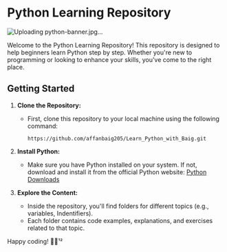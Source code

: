 # Python Learning Repository
![Uploading python-banner.jpg…]()

Welcome to the Python Learning Repository! This repository is designed to help beginners learn Python step by step. Whether you're new to programming or looking to enhance your skills, you've come to the right place.

## Getting Started

1. **Clone the Repository:**
   - First, clone this repository to your local machine using the following command:
     ```
     https://github.com/affanbaig205/Learn_Python_with_Baig.git
     ```

2. **Install Python:**
   - Make sure you have Python installed on your system. If not, download and install it from the official Python website: [Python Downloads](https://www.python.org/downloads/)

3. **Explore the Content:**
   - Inside the repository, you'll find folders for different topics (e.g., variables, Indentifiers).
   - Each folder contains code examples, explanations, and exercises related to that topic.

 Happy coding! 🐍🚀¹²
